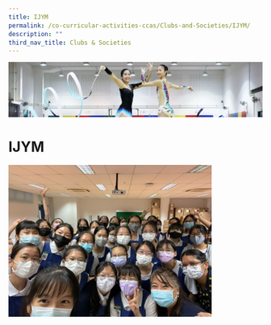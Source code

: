 ```yaml
---
title: IJYM
permalink: /co-curricular-activities-ccas/Clubs-and-Societies/IJYM/
description: ""
third_nav_title: Clubs & Societies
---
```

![](/images/CCA.png)

IJYM
====


<img src="/images/IJYM.jpeg" style="width:80%">